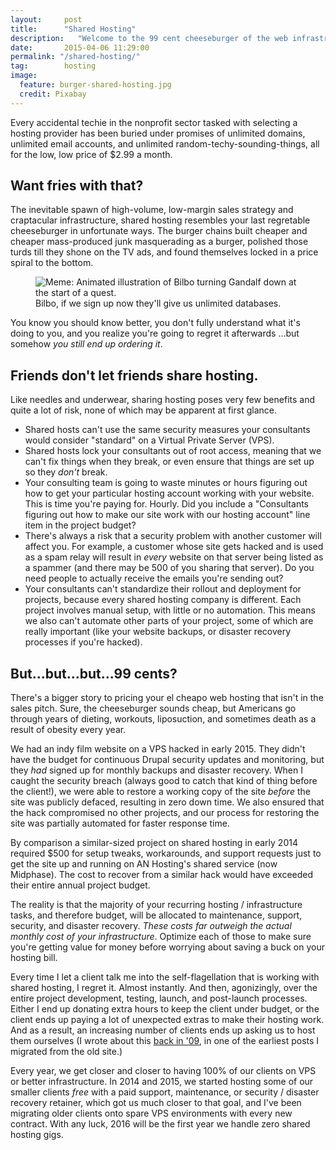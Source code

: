 ```yaml
---
layout:     post
title:      "Shared Hosting"
description:   "Welcome to the 99 cent cheeseburger of the web infrastructure world."
date:       2015-04-06 11:29:00
permalink: "/shared-hosting/"
tag: 		hosting
image:
  feature: burger-shared-hosting.jpg
  credit: Pixabay
---
```


<p>Every accidental techie in the nonprofit sector tasked with selecting a hosting provider has been buried under promises of unlimited domains, unlimited email accounts, and unlimited random-techy-sounding-things, all for the low, low price of $2.99 a month.</p>

## Want fries with that?

<p>The inevitable spawn of high-volume, low-margin sales strategy and craptacular infrastructure, shared hosting resembles your last regretable cheeseburger in unfortunate ways. The burger chains built cheaper and cheaper mass-produced junk masquerading as a burger, polished those turds till they shone on the TV ads, and found themselves locked in a price spiral to the bottom.</p>

<figure>
  <img src="/img/nonprofit-hosting.gif" alt="Meme: Animated illustration of Bilbo turning Gandalf down at the start of a quest." />
  <figcaption>Bilbo, if we sign up now they'll give us unlimited databases.</figcaption>
</figure>
 
<p>You know you should know better, you don't fully understand what it's doing to you, and you realize you're going to regret it afterwards ...but somehow <em>you still end up ordering it</em>.</p>

## Friends don't let friends share hosting.

<p>Like needles and underwear, sharing hosting poses very few benefits and quite a lot of risk, none of which may be apparent at first glance.</p>

<ul>
	<li>Shared hosts can't use the same security measures your consultants would consider "standard" on a Virtual Private Server (VPS).</li>
	<li>Shared hosts lock your consultants out of root access, meaning that we can't fix things when they break, or even ensure that things are set up so they <em>don't</em> break.</li>
	<li>Your consulting team is going to waste minutes or hours figuring out how to get your particular hosting account working with your website. This is time you're paying for. Hourly. Did you include a "Consultants figuring out how to make our site work with our hosting account" line item in the project budget?</li>
	<li>There's always a risk that a security problem with another customer will affect you. For example, a customer whose site gets hacked and is used as a spam relay will result in <em>every</em> website on that server being listed as a spammer (and there may be 500 of you sharing that server). Do you need people to actually receive the emails you're sending out?</li>
	<li>Your consultants can't standardize their rollout and deployment for projects, because every shared hosting company is different. Each project involves manual setup, with little or no automation. This means we also can't automate other parts of your project, some of which are really important (like your website backups, or disaster recovery processes if you're hacked).</li>
</ul>

## But...but...but...99 cents?

<p>There's a bigger story to pricing your el cheapo web hosting that isn't in the sales pitch. Sure, the cheeseburger sounds cheap, but Americans go through years of dieting, workouts, liposuction, and sometimes death as a result of obesity every year.</p>

<p>We had an indy film website on a VPS hacked in early 2015. They didn't have the budget for continuous Drupal security updates and monitoring, but they <em>had</em> signed up for monthly backups and disaster recovery. When I caught the security breach (always good to catch that kind of thing before the client!), we were able to restore a working copy of the site <em>before</em> the site was publicly defaced, resulting in zero down time. We also ensured that the hack compromised no other projects, and our process for restoring the site was partially automated for faster response time.</p>

<p>By comparison a similar-sized project on shared hosting in early 2014 required $500 for setup tweaks, workarounds, and support requests just to get the site up and running on AN Hosting's shared service (now Midphase). The cost to recover from a similar hack would have exceeded their entire annual project budget.</p>

<p>The reality is that the majority of your recurring hosting / infrastructure tasks, and therefore budget, will be allocated to maintenance, support, security, and disaster recovery. <em>These costs far outweigh the actual monthly cost of your infrastructure</em>. Optimize each of those to make sure you're getting value for money before worrying about saving a buck on your hosting bill.</p>

<p>Every time I let a client talk me into the self-flagellation that is working with shared hosting, I regret it. Almost instantly. And then, agonizingly, over the entire project development, testing, launch, and post-launch processes. Either I end up donating extra hours to keep the client under budget, or the client ends up paying a lot of unexpected extras to make their hosting work. And as a result, an increasing number of clients ends up asking us to host them ourselves (I wrote about this <a href="/nonprofit-website-hosting/">back in '09</a>, in one of the earliest posts I migrated from the old site.) </p> 

<p>Every year, we get closer and closer to having 100% of our clients on VPS or better infrastructure. In 2014 and 2015, we started hosting some of our smaller clients <em>free</em> with a paid support, maintenance, or security / disaster recovery retainer, which got us much closer to that goal, and I've been migrating older clients onto spare VPS environments with every new contract. With any luck, 2016 will be the first year we handle zero shared hosting gigs.</p>


